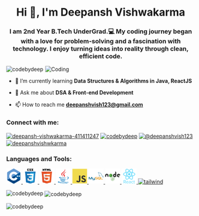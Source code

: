 <h1 align="center">Hi 👋, I'm Deepansh Vishwakarma</h1>
<h3 align="center">I am 2nd Year B.Tech UnderGrad.💻 My coding journey began with a love for problem-solving and a fascination with technology. I enjoy turning ideas into reality through clean, efficient code.</h3>
<img align ="right" alt="Coding" width="400 " src = "https://cdn.dribbble.com/users/2401720/screenshots/4913912/character_programmer_1-100.jpg">

<p align="left"> <img src="https://komarev.com/ghpvc/?username=codebydeep&label=Profile%20views&color=0e75b6&style=flat" alt="codebydeep" /> </p>

- 🌱 I’m currently learning **Data Structures & Algorithms in Java, ReactJS**

- 💬 Ask me about **DSA & Front-end Development**

- 📫 How to reach me **deepanshvish123@gmail.com**

<h3 align="left">Connect with me:</h3>
<p align="left">
<a href="https://linkedin.com/in/deepansh-vishwakarma-411411247" target="blank"><img align="center" src="https://raw.githubusercontent.com/rahuldkjain/github-profile-readme-generator/master/src/images/icons/Social/linked-in-alt.svg" alt="deepansh-vishwakarma-411411247" height="30" width="40" /></a>
<a href="https://instagram.com/codebydeep" target="blank"><img align="center" src="https://raw.githubusercontent.com/rahuldkjain/github-profile-readme-generator/master/src/images/icons/Social/instagram.svg" alt="codebydeep" height="30" width="40" /></a>
<a href="https://www.hackerrank.com/@deepanshvish123" target="blank"><img align="center" src="https://raw.githubusercontent.com/rahuldkjain/github-profile-readme-generator/master/src/images/icons/Social/hackerrank.svg" alt="@deepanshvish123" height="30" width="40" /></a>
<a href="https://auth.geeksforgeeks.org/user/deepanshvishwkarma" target="blank"><img align="center" src="https://raw.githubusercontent.com/rahuldkjain/github-profile-readme-generator/master/src/images/icons/Social/geeks-for-geeks.svg" alt="deepanshvishwkarma" height="30" width="40" /></a>
</p>

<h3 align="left">Languages and Tools:</h3>
<p align="left"> <a href="https://www.w3schools.com/cpp/" target="_blank" rel="noreferrer"> <img src="https://raw.githubusercontent.com/devicons/devicon/master/icons/cplusplus/cplusplus-original.svg" alt="cplusplus" width="40" height="40"/> </a> <a href="https://www.w3schools.com/css/" target="_blank" rel="noreferrer"> <img src="https://raw.githubusercontent.com/devicons/devicon/master/icons/css3/css3-original-wordmark.svg" alt="css3" width="40" height="40"/> </a> <a href="https://www.w3.org/html/" target="_blank" rel="noreferrer"> <img src="https://raw.githubusercontent.com/devicons/devicon/master/icons/html5/html5-original-wordmark.svg" alt="html5" width="40" height="40"/> </a> <a href="https://www.java.com" target="_blank" rel="noreferrer"> <img src="https://raw.githubusercontent.com/devicons/devicon/master/icons/java/java-original.svg" alt="java" width="40" height="40"/> </a> <a href="https://developer.mozilla.org/en-US/docs/Web/JavaScript" target="_blank" rel="noreferrer"> <img src="https://raw.githubusercontent.com/devicons/devicon/master/icons/javascript/javascript-original.svg" alt="javascript" width="40" height="40"/> </a> <a href="https://www.mysql.com/" target="_blank" rel="noreferrer"> <img src="https://raw.githubusercontent.com/devicons/devicon/master/icons/mysql/mysql-original-wordmark.svg" alt="mysql" width="40" height="40"/> </a> <a href="https://nodejs.org" target="_blank" rel="noreferrer"> <img src="https://raw.githubusercontent.com/devicons/devicon/master/icons/nodejs/nodejs-original-wordmark.svg" alt="nodejs" width="40" height="40"/> </a> <a href="https://reactjs.org/" target="_blank" rel="noreferrer"> <img src="https://raw.githubusercontent.com/devicons/devicon/master/icons/react/react-original-wordmark.svg" alt="react" width="40" height="40"/> </a> <a href="https://tailwindcss.com/" target="_blank" rel="noreferrer"> <img src="https://www.vectorlogo.zone/logos/tailwindcss/tailwindcss-icon.svg" alt="tailwind" width="40" height="40"/> </a> </p>

<p><img align="left" src="https://github-readme-stats.vercel.app/api/top-langs?username=codebydeep&show_icons=true&locale=en&layout=compact" alt="codebydeep" /></p>

<p>&nbsp;<img align="center" src="https://github-readme-stats.vercel.app/api?username=codebydeep&show_icons=true&locale=en" alt="codebydeep" /></p>

<p><img align="center" src="https://github-readme-streak-stats.herokuapp.com/?user=codebydeep&" alt="codebydeep" /></p>

